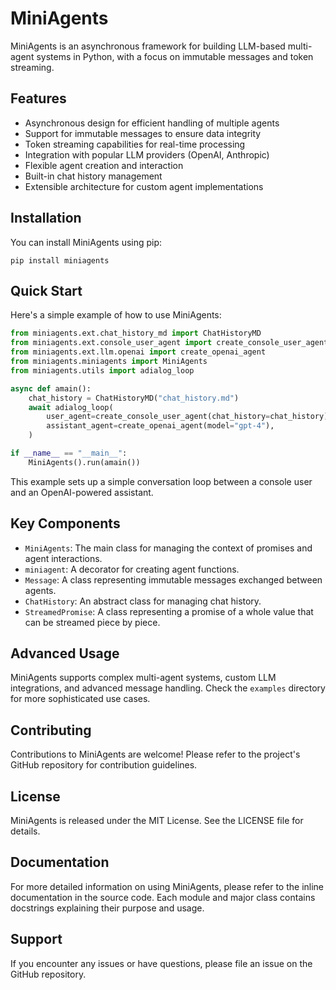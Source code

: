# MiniAgents

MiniAgents is an asynchronous framework for building LLM-based multi-agent systems in Python, with a focus on immutable messages and token streaming.

## Features

- Asynchronous design for efficient handling of multiple agents
- Support for immutable messages to ensure data integrity
- Token streaming capabilities for real-time processing
- Integration with popular LLM providers (OpenAI, Anthropic)
- Flexible agent creation and interaction
- Built-in chat history management
- Extensible architecture for custom agent implementations

## Installation

You can install MiniAgents using pip:

```
pip install miniagents
```

## Quick Start

Here's a simple example of how to use MiniAgents:

```python
from miniagents.ext.chat_history_md import ChatHistoryMD
from miniagents.ext.console_user_agent import create_console_user_agent
from miniagents.ext.llm.openai import create_openai_agent
from miniagents.miniagents import MiniAgents
from miniagents.utils import adialog_loop

async def amain():
    chat_history = ChatHistoryMD("chat_history.md")
    await adialog_loop(
        user_agent=create_console_user_agent(chat_history=chat_history),
        assistant_agent=create_openai_agent(model="gpt-4"),
    )

if __name__ == "__main__":
    MiniAgents().run(amain())
```

This example sets up a simple conversation loop between a console user and an OpenAI-powered assistant.

## Key Components

- `MiniAgents`: The main class for managing the context of promises and agent interactions.
- `miniagent`: A decorator for creating agent functions.
- `Message`: A class representing immutable messages exchanged between agents.
- `ChatHistory`: An abstract class for managing chat history.
- `StreamedPromise`: A class representing a promise of a whole value that can be streamed piece by piece.

## Advanced Usage

MiniAgents supports complex multi-agent systems, custom LLM integrations, and advanced message handling. Check the `examples` directory for more sophisticated use cases.

## Contributing

Contributions to MiniAgents are welcome! Please refer to the project's GitHub repository for contribution guidelines.

## License

MiniAgents is released under the MIT License. See the LICENSE file for details.

## Documentation

For more detailed information on using MiniAgents, please refer to the inline documentation in the source code. Each module and major class contains docstrings explaining their purpose and usage.

## Support

If you encounter any issues or have questions, please file an issue on the GitHub repository.
